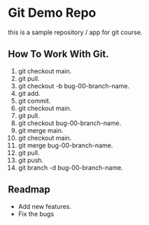 # Git Demo Repo
this is a sample repository / app for git course.


## How To Work With Git.
1. git checkout main.
2. git pull.
3. git checkout -b bug-00-branch-name.
4. git add.
5. git commit.
6. git checkout main.
7. git pull.
8. git checkout bug-00-branch-name.
9. git merge main.
10. git checkout main.
11. git merge bug-00-branch-name.
12. git pull.
13. git push.
14. git branch -d bug-00-branch-name.

## Readmap
 * Add new features.
 * Fix the bugs

